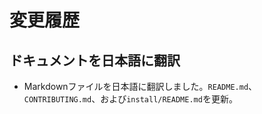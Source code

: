# 変更履歴

## ドキュメントを日本語に翻訳
- Markdownファイルを日本語に翻訳しました。`README.md`、`CONTRIBUTING.md`、および`install/README.md`を更新。